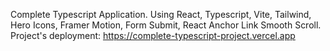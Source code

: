 Complete Typescript Application. 
Using React, Typescript, Vite, Tailwind, Hero Icons, Framer Motion, Form Submit, React Anchor Link Smooth Scroll.
Project's deployment: https://complete-typescript-project.vercel.app
